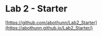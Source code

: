 # Lab 2 - Starter
[https://github.com/abothunn/Lab2_Starter](https://abothunn.github.io/Lab2_Starter/)
